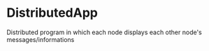 # DistributedApp
Distributed program in which each node displays each other node's messages/informations
